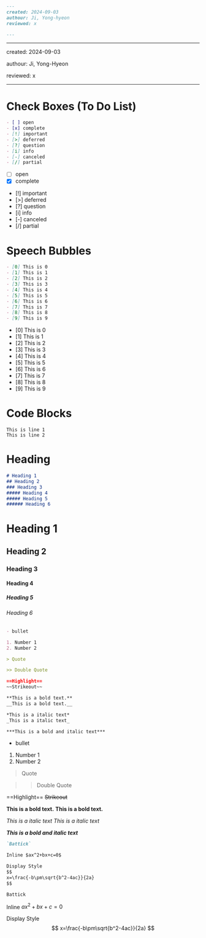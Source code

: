 
```markdown
---
created: 2024-09-03
authour: Ji, Yong-hyeon
reviewed: x

---
```

---
created: 2024-09-03

authour: Ji, Yong-Hyeon

reviewed: x

---

# Check Boxes (To Do List)

```markdown
- [ ] open
- [x] complete
- [!] important
- [>] deferred
- [?] question
- [i] info
- [-] canceled 
- [/] partial
```

- [ ] open
- [x] complete
- [!] important
- [>] deferred
- [?] question
- [i] info
- [-] canceled 
- [/] partial

# Speech Bubbles

```markdown
- [0] This is 0
- [1] This is 1
- [2] This is 2
- [3] This is 3
- [4] This is 4
- [5] This is 5
- [6] This is 6
- [7] This is 7
- [8] This is 8
- [9] This is 9
```

- [0] This is 0
- [1] This is 1
- [2] This is 2
- [3] This is 3
- [4] This is 4
- [5] This is 5
- [6] This is 6
- [7] This is 7
- [8] This is 8
- [9] This is 9

# Code Blocks

```
This is line 1
This is line 2
```

# Heading

```markdown
# Heading 1
## Heading 2
### Heading 3
##### Heading 4
##### Heading 5
###### Heading 6

```
# Heading 1
## Heading 2
### Heading 3
#### Heading 4
##### Heading 5
###### Heading 6


```markdown
- bullet

1. Number 1
2. Number 2

> Quote

>> Double Quote

==Highlight==
~~Strikeout~~

**This is a bold text.**
__This is a bold text.__

*This is a italic text*
_This is a italic text_

***This is a bold and italic text***
```

- bullet

1. Number 1
2. Number 2

> Quote

>> Double Quote


==Highlight==
~~Strikeout~~

**This is a bold text.**
__This is a bold text.__

*This is a italic text*
_This is a italic text_

***This is a bold and italic text***

```markdown
`Battick`

Inline $ax^2+bx+c=0$

Display Style
$$
x=\frac{-b\pm\sqrt{b^2-4ac}}{2a}
$$

```

`Battick`

Inline $ax^2+bx+c=0$

Display Style
$$
x=\frac{-b\pm\sqrt{b^2-4ac}}{2a}
$$




